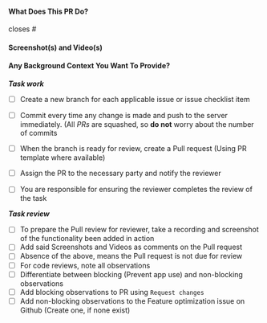 #### What Does This PR Do?

closes #

#### Screenshot(s) and Video(s)

#### Any Background Context You Want To Provide?

***Task work***
 - [ ] Create a new branch for each applicable issue or issue checklist item
 - [ ] Commit every time any change is made and push to the server immediately. (All *PRs* are squashed, so **do not** worry about the number of commits
 - [ ] When the branch is ready for review, create a Pull request (Using PR template where available)
 - [ ]  Assign the PR to the necessary party and notify the reviewer
 - [ ]  You are responsible for ensuring the reviewer completes the review of the task



***Task review***
- [ ]  To prepare the Pull review for reviewer, take a recording and screenshot of the functionality been added in action
- [ ]  Add said Screenshots and Videos as comments on the Pull request
- [ ]  Absence of the above, means the Pull request is not due for review
- [ ]  For code reviews, note all observations
- [ ]  Differentiate between blocking (Prevent app use) and non-blocking observations
- [ ]  Add blocking observations to PR using `Request changes`
- [ ]  Add non-blocking observations to the Feature optimization issue on Github (Create one, if none exist)

